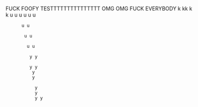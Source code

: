 FUCK FOOFY
TESTTTTTTTTTTTTTTT OMG OMG
FUCK EVERYBODY
k kk
 k
  k
  u u u u
          u u
          
          u u

           u u

            u u

             y y

             y y
              y
              y

               y
               y
               y y
